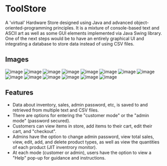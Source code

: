 # ToolStore
<p>A 'virtual' Hardware Store designed using Java and advanced object-oriented-programming principles. It is a mixture of console-based text and ASCII art as well as some GUI elements implemented via Java Swing library. One of the next steps would be to have an entirely graphical UI and integrating a database to store data instead of using CSV files.</p>

## Images
![image](https://github.com/s-murtaza-shah/JavaStore/assets/132228459/21548af1-613e-431c-a39c-eacb55cd5570)
![image](https://github.com/s-murtaza-shah/JavaStore/assets/132228459/9b257618-01aa-49fc-b74d-f64cfbffbc91)
![image](https://github.com/s-murtaza-shah/JavaStore/assets/132228459/bbb12b98-9fdd-4526-ba69-7f6a446ecdaa)
![image](https://github.com/s-murtaza-shah/JavaStore/assets/132228459/d9e0ba39-3937-460e-8015-bbc953308ea1)
![image](https://github.com/s-murtaza-shah/JavaStore/assets/132228459/a74628b8-e553-49a4-8fee-bbb576d7ebd7)
![image](https://github.com/s-murtaza-shah/JavaStore/assets/132228459/f5dfe995-be09-4d97-ac30-6a39cba51d6a)
![image](https://github.com/s-murtaza-shah/JavaStore/assets/132228459/74dca7ec-0fce-4f0d-9177-1fcca9304496)
![image](https://github.com/s-murtaza-shah/JavaStore/assets/132228459/897631cd-bd63-40b3-b3bd-b247e6246add)
![image](https://github.com/s-murtaza-shah/JavaStore/assets/132228459/ded66694-297e-42a4-b878-08280f4b4878)
![image](https://github.com/s-murtaza-shah/JavaStore/assets/132228459/c0931c6c-f0d1-4c1a-816a-940d6174c23f)
![image](https://github.com/s-murtaza-shah/JavaStore/assets/132228459/ecc4c5f3-5a4f-4240-911f-5ee24abad275)
![image](https://github.com/s-murtaza-shah/JavaStore/assets/132228459/92301d92-31e6-424e-853a-eee89b8f04b2)
![image](https://github.com/s-murtaza-shah/JavaStore/assets/132228459/51da8171-9dbd-4047-9a5b-b7fe08d68edb)
![image](https://github.com/s-murtaza-shah/JavaStore/assets/132228459/cf541151-c618-40d6-b41f-84e4f6722c92)

## Features
<ul>
  <li>Data about inventory, sales, admin password, etc, is saved to and retrieved from multiple text and CSV files.</li>
  <li>There are options for entering the "customer mode" or the "admin mode" (password secured).</li>
  <li>Customers can view items in store, add items to their cart, edit their cart, and "checkout".</li>
  <li>Admins have the option to change admin password, view total sales, view, edit, add, and delete product types, as well as view the quantities of each product (JIT inventrory monitor).</li>
  <li>At each mode (customer or admin), users have the option to view a "Help" pop-up for guidance and instructions.</li>
</ul>





